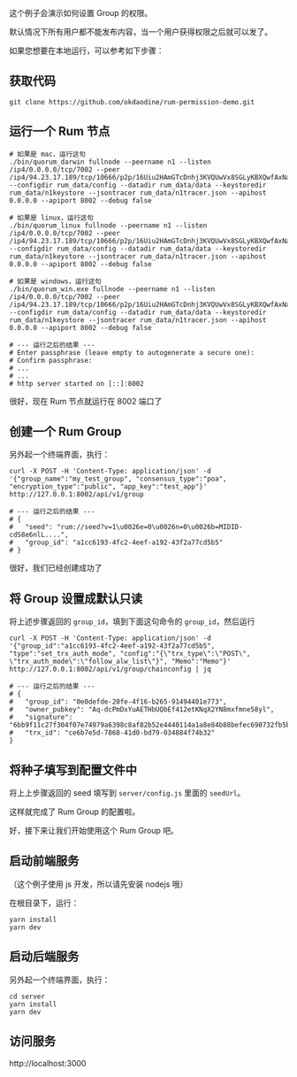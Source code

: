 这个例子会演示如何设置 Group 的权限。

默认情况下所有用户都不能发布内容，当一个用户获得权限之后就可以发了。

如果您想要在本地运行，可以参考如下步骤：

## 获取代码

```
git clone https://github.com/okdaodine/rum-permission-demo.git
```

## 运行一个 Rum 节点

```
# 如果是 mac，运行这句
./bin/quorum_darwin fullnode --peername n1 --listen /ip4/0.0.0.0/tcp/7002 --peer /ip4/94.23.17.189/tcp/10666/p2p/16Uiu2HAmGTcDnhj3KVQUwVx8SGLyKBXQwfAxNayJdEwfsnUYKK4u --configdir rum_data/config --datadir rum_data/data --keystoredir rum_data/n1keystore --jsontracer rum_data/n1tracer.json --apihost 0.0.0.0 --apiport 8002 --debug false

# 如果是 linux，运行这句
./bin/quorum_linux fullnode --peername n1 --listen /ip4/0.0.0.0/tcp/7002 --peer /ip4/94.23.17.189/tcp/10666/p2p/16Uiu2HAmGTcDnhj3KVQUwVx8SGLyKBXQwfAxNayJdEwfsnUYKK4u --configdir rum_data/config --datadir rum_data/data --keystoredir rum_data/n1keystore --jsontracer rum_data/n1tracer.json --apihost 0.0.0.0 --apiport 8002 --debug false

# 如果是 windows，运行这句
./bin/quorum_win.exe fullnode --peername n1 --listen /ip4/0.0.0.0/tcp/7002 --peer /ip4/94.23.17.189/tcp/10666/p2p/16Uiu2HAmGTcDnhj3KVQUwVx8SGLyKBXQwfAxNayJdEwfsnUYKK4u --configdir rum_data/config --datadir rum_data/data --keystoredir rum_data/n1keystore --jsontracer rum_data/n1tracer.json --apihost 0.0.0.0 --apiport 8002 --debug false

# --- 运行之后的结果 ---
# Enter passphrase (leave empty to autogenerate a secure one):
# Confirm passphrase:
# ...
# ...
# http server started on [::]:8002
```

很好，现在 Rum 节点就运行在 8002 端口了

## 创建一个 Rum Group

另外起一个终端界面，执行：

```
curl -X POST -H 'Content-Type: application/json' -d '{"group_name":"my_test_group", "consensus_type":"poa", "encryption_type":"public", "app_key":"test_app"}' http://127.0.0.1:8002/api/v1/group

# --- 运行之后的结果 ---
# {
#   "seed": "rum://seed?v=1\u0026e=0\u0026n=0\u0026b=MIDID-cdS8e6nlL....",
#   "group_id": "a1cc6193-4fc2-4eef-a192-43f2a77cd5b5"
# }
```

很好，我们已经创建成功了

## 将 Group 设置成默认只读

将上述步骤返回的 `group_id`，填到下面这句命令的 `group_id`，然后运行

```
curl -X POST -H 'Content-Type: application/json' -d '{"group_id":"a1cc6193-4fc2-4eef-a192-43f2a77cd5b5", "type":"set_trx_auth_mode", "config":"{\"trx_type\":\"POST\", \"trx_auth_mode\":\"follow_alw_list\"}", "Memo":"Memo"}' http://127.0.0.1:8002/api/v1/group/chainconfig | jq 

# --- 运行之后的结果 ---
# {
#   "group_id": "0e0defde-20fe-4f16-b265-91494401e773",
#   "owner_pubkey": "Aq-dcPmDxYuAETHbUQbEf412etKNqX2YN8mxfmne58yl",
#   "signature": "6bb9f11c27f304f07e74979a6398c8af82b52e4440114a1a8e84b88befec690732fb5b5f0c1b3e14461eac3c87bbc77de62c9d2211a34087306abf1acdfdd3e201",
#   "trx_id": "ce6b7e5d-7868-41d0-bd79-034884f74b32"
}
```

## 将种子填写到配置文件中

将上上步骤返回的 seed 填写到 `server/config.js` 里面的 `seedUrl`。

这样就完成了 Rum Group 的配置啦。

好，接下来让我们开始使用这个 Rum Group 吧。

## 启动前端服务
（这个例子使用 js 开发，所以请先安装 nodejs 哦）

在根目录下，运行：

```
yarn install
yarn dev
```

## 启动后端服务

另外起一个终端界面，执行：

```
cd server
yarn install
yarn dev
```

## 访问服务

http://localhost:3000

